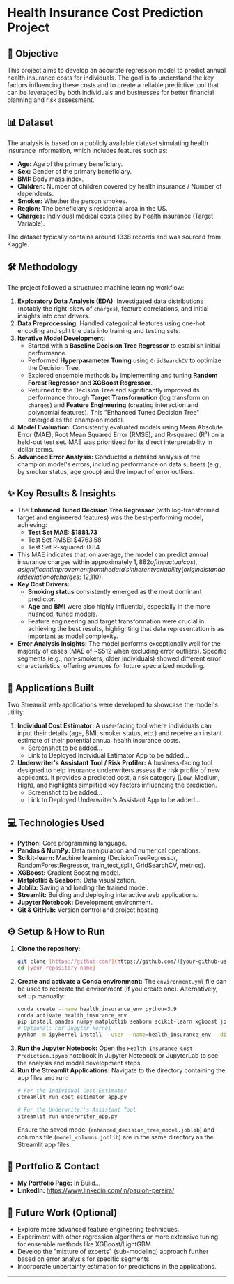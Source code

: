 # Health Insurance Cost Prediction Project

## 🚀 Objective
This project aims to develop an accurate regression model to predict annual health insurance costs for individuals. The goal is to understand the key factors influencing these costs and to create a reliable predictive tool that can be leveraged by both individuals and businesses for better financial planning and risk assessment.

## 📊 Dataset
The analysis is based on a publicly available dataset simulating health insurance information, which includes features such as:
* **Age:** Age of the primary beneficiary.
* **Sex:** Gender of the primary beneficiary.
* **BMI:** Body mass index.
* **Children:** Number of children covered by health insurance / Number of dependents.
* **Smoker:** Whether the person smokes.
* **Region:** The beneficiary's residential area in the US.
* **Charges:** Individual medical costs billed by health insurance (Target Variable).

The dataset typically contains around 1338 records and was sourced from Kaggle.

## 🛠️ Methodology

The project followed a structured machine learning workflow:

1.  **Exploratory Data Analysis (EDA):** Investigated data distributions (notably the right-skew of `charges`), feature correlations, and initial insights into cost drivers.
2.  **Data Preprocessing:** Handled categorical features using one-hot encoding and split the data into training and testing sets.
3.  **Iterative Model Development:**
    * Started with a **Baseline Decision Tree Regressor** to establish initial performance.
    * Performed **Hyperparameter Tuning** using `GridSearchCV` to optimize the Decision Tree.
    * Explored ensemble methods by implementing and tuning **Random Forest Regressor** and **XGBoost Regressor**.
    * Returned to the Decision Tree and significantly improved its performance through **Target Transformation** (log transform on `charges`) and **Feature Engineering** (creating interaction and polynomial features). This "Enhanced Tuned Decision Tree" emerged as the champion model.
4.  **Model Evaluation:** Consistently evaluated models using Mean Absolute Error (MAE), Root Mean Squared Error (RMSE), and R-squared (R²) on a held-out test set. MAE was prioritized for its direct interpretability in dollar terms.
5.  **Advanced Error Analysis:** Conducted a detailed analysis of the champion model's errors, including performance on data subsets (e.g., by smoker status, age group) and the impact of error outliers.

## ✨ Key Results & Insights

* The **Enhanced Tuned Decision Tree Regressor** (with log-transformed target and engineered features) was the best-performing model, achieving:
    * **Test Set MAE: $1881.73**
    * Test Set RMSE: $4763.58
    * Test Set R-squared: 0.84
* This MAE indicates that, on average, the model can predict annual insurance charges within approximately $1,882 of the actual cost, a significant improvement from the data's inherent variability (original standard deviation of charges: ~$12,110).
* **Key Cost Drivers:**
    * **Smoking status** consistently emerged as the most dominant predictor.
    * **Age** and **BMI** were also highly influential, especially in the more nuanced, tuned models.
    * Feature engineering and target transformation were crucial in achieving the best results, highlighting that data representation is as important as model complexity.
* **Error Analysis Insights:** The model performs exceptionally well for the majority of cases (MAE of ~$512 when excluding error outliers). Specific segments (e.g., non-smokers, older individuals) showed different error characteristics, offering avenues for future specialized modeling.

## 🚀 Applications Built

Two Streamlit web applications were developed to showcase the model's utility:

1.  **Individual Cost Estimator:** A user-facing tool where individuals can input their details (age, BMI, smoker status, etc.) and receive an instant estimate of their potential annual health insurance costs.
    * Screenshot to be added...
    * Link to Deployed Individual Estimator App to be added...
2.  **Underwriter's Assistant Tool / Risk Profiler:** A business-facing tool designed to help insurance underwriters assess the risk profile of new applicants. It provides a predicted cost, a risk category (Low, Medium, High), and highlights simplified key factors influencing the prediction.
    * Screenshot to be added...
    * Link to Deployed Underwriter's Assistant App to be added...

## 💻 Technologies Used

* **Python:** Core programming language.
* **Pandas & NumPy:** Data manipulation and numerical operations.
* **Scikit-learn:** Machine learning (DecisionTreeRegressor, RandomForestRegressor, train_test_split, GridSearchCV, metrics).
* **XGBoost:** Gradient Boosting model.
* **Matplotlib & Seaborn:** Data visualization.
* **Joblib:** Saving and loading the trained model.
* **Streamlit:** Building and deploying interactive web applications.
* **Jupyter Notebook:** Development environment.
* **Git & GitHub:** Version control and project hosting.

## ⚙️ Setup & How to Run

1.  **Clone the repository:**
    ```bash
    git clone [https://github.com/](https://github.com/)[your-github-username]/[your-repository-name].git
    cd [your-repository-name]
    ```
2.  **Create and activate a Conda environment:**
    The `environment.yml` file can be used to recreate the environment (if you create one). Alternatively, set up manually:
    ```bash
    conda create --name health_insurance_env python=3.9
    conda activate health_insurance_env
    pip install pandas numpy matplotlib seaborn scikit-learn xgboost joblib streamlit jupyter ipykernel
    # Optional: For Jupyter kernel
    python -m ipykernel install --user --name=health_insurance_env --display-name="Python (health_insurance_env)"
    ```
3.  **Run the Jupyter Notebook:**
    Open the `Health Insurance Cost Prediction.ipynb` notebook in Jupyter Notebook or JupyterLab to see the analysis and model development steps.
4.  **Run the Streamlit Applications:**
    Navigate to the directory containing the app files and run:
    ```bash
    # For the Individual Cost Estimator
    streamlit run cost_estimator_app.py

    # For the Underwriter's Assistant Tool
    streamlit run underwriter_app.py
    ```
    Ensure the saved model (`enhanced_decision_tree_model.joblib`) and columns file (`model_columns.joblib`) are in the same directory as the Streamlit app files.

## 🔗 Portfolio & Contact
* **My Portfolio Page:** In Build...
* **LinkedIn:** https://www.linkedin.com/in/pauloh-pereira/

## 🔮 Future Work (Optional)
* Explore more advanced feature engineering techniques.
* Experiment with other regression algorithms or more extensive tuning for ensemble methods like XGBoost/LightGBM.
* Develop the "mixture of experts" (sub-modeling) approach further based on error analysis for specific segments.
* Incorporate uncertainty estimation for predictions in the applications.

---